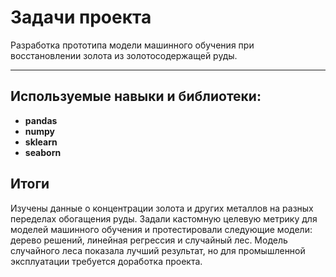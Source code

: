# Задачи проекта

Разработка прототипа модели машинного обучения при восстановлении золота из золотосодержащей руды. 

---------

## Используемые навыки и библиотеки:

- **pandas**
- **numpy**
- **sklearn**
- **seaborn**


## Итоги

Изучены данные о концентрации золота и других металлов на разных переделах обогащения руды. Задали кастомную целевую метрику для моделей машинного обучения и протестировали следующие модели: дерево решений, линейная регрессия и случайный лес. Модель случайного леса показала лучший результат, но для промышленной эксплуатации требуется доработка проекта. 